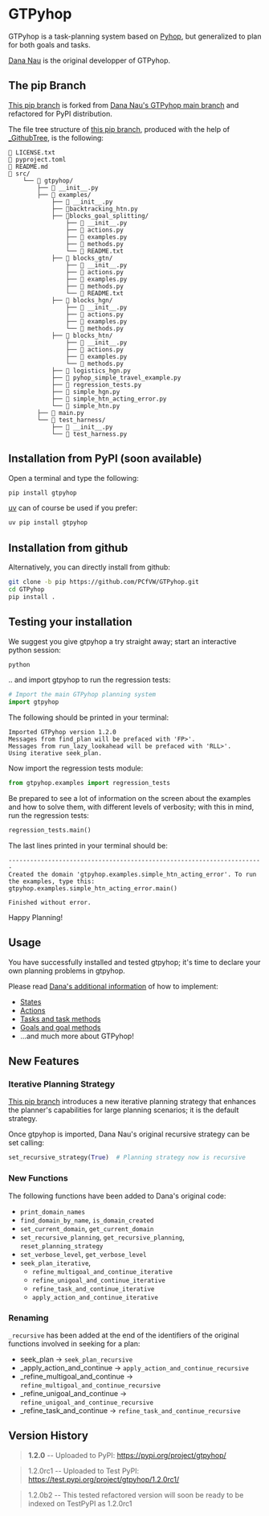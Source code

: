 # GTPyhop

GTPyhop is a task-planning system based on [Pyhop](https://bitbucket.org/dananau/pyhop/src/master/), but generalized to plan for both goals and tasks.

[Dana Nau](https://www.cs.umd.edu/~nau/) is the original developper of GTPyhop.

## The pip Branch

[This pip branch](https://github.com/PCfVW/GTPyhop/tree/pip) is forked from [Dana Nau's GTPyhop main branch](https://github.com/dananau/GTPyhop) and refactored for PyPI distribution.

The file tree structure of [this pip branch](https://github.com/PCfVW/GTPyhop/tree/pip), produced with the help of [_GithubTree](https://github.com/mgks/GitHubTree), is the following:

```
📄 LICENSE.txt
📄 pyproject.toml
📄 README.md
📁 src/
    └── 📁 gtpyhop/
        ├── 📄 __init__.py
        ├── 📁 examples/
            ├── 📄 __init__.py
            ├── 📁backtracking_htn.py
            ├── 📁blocks_goal_splitting/
                ├── 📄 __init__.py
                ├── 📄 actions.py
                ├── 📄 examples.py
                ├── 📄 methods.py
                └── 📄 README.txt
            ├── 📁 blocks_gtn/
                ├── 📄 __init__.py
                ├── 📄 actions.py
                ├── 📄 examples.py
                ├── 📄 methods.py
                └── 📄 README.txt
            ├── 📁 blocks_hgn/
                ├── 📄 __init__.py
                ├── 📄 actions.py
                ├── 📄 examples.py
                └── 📄 methods.py
            ├── 📁 blocks_htn/
                ├── 📄 __init__.py
                ├── 📄 actions.py
                ├── 📄 examples.py
                └── 📄 methods.py
            ├── 📄 logistics_hgn.py
            ├── 📄 pyhop_simple_travel_example.py
            ├── 📄 regression_tests.py
            ├── 📄 simple_hgn.py
            ├── 📄 simple_htn_acting_error.py
            └── 📄 simple_htn.py
        ├── 📄 main.py
        └── 📁 test_harness/
            ├── 📄 __init__.py
            └── 📄 test_harness.py
```

## Installation from PyPI (soon available)

Open a terminal and type the following:

```bash
pip install gtpyhop
```

[uv](https://docs.astral.sh/uv/) can of course be used if you prefer:

```bash
uv pip install gtpyhop
```

## Installation from github

Alternatively, you can directly install from github:

```bash
git clone -b pip https://github.com/PCfVW/GTPyhop.git
cd GTPyhop
pip install .
```

## Testing your installation

We suggest you give gtpyhop a try straight away; start an interactive python session:
```bash
python
```

.. and import gtpyhop to run the regression tests:

```python
# Import the main GTPyhop planning system
import gtpyhop
```

The following should be printed in your terminal:

```code
Imported GTPyhop version 1.2.0
Messages from find_plan will be prefaced with 'FP>'.
Messages from run_lazy_lookahead will be prefaced with 'RLL>'.
Using iterative seek_plan.
```

Now import the regression tests module:

```python
from gtpyhop.examples import regression_tests
```

Be prepared to see a lot of information on the screen about the examples and how to solve them, with different levels of verbosity; with this in mind, run the regression tests:

```python
regression_tests.main()
```

The last lines printed in your terminal should be:

```code
-----------------------------------------------------------------------
Created the domain 'gtpyhop.examples.simple_htn_acting_error'. To run the examples, type this:
gtpyhop.examples.simple_htn_acting_error.main()

Finished without error.
```

Happy Planning!

## Usage

You have successfully installed and tested gtpyhop; it's time to declare your own planning problems in gtpyhop.

Please read [Dana's additional information](https://github.com/dananau/GTPyhop/blob/main/additional_information.md) of how to implement:
- [States](https://github.com/dananau/GTPyhop/blob/main/additional_information.md#states)
- [Actions](https://github.com/dananau/GTPyhop/blob/main/additional_information.md#actions)
- [Tasks and task methods](https://github.com/dananau/GTPyhop/blob/main/additional_information.md#3-tasks-and-task-methods)
- [Goals and goal methods](https://github.com/dananau/GTPyhop/blob/main/additional_information.md#4-goals-and-goal-methods)
- ...and much more about GTPyhop!

## New Features

### Iterative Planning Strategy

[This pip branch](https://github.com/PCfVW/GTPyhop/tree/pip) introduces a new iterative planning strategy that enhances the planner's capabilities for large planning scenarios; it is the default strategy.

Once gtpyhop is imported, Dana Nau's original recursive strategy can be set calling:

```python
set_recursive_strategy(True)  # Planning strategy now is recursive
```

### New Functions

The following functions have been added to Dana's original code:

- `print_domain_names`
- `find_domain_by_name`, `is_domain_created`
- `set_current_domain`, `get_current_domain`
- `set_recursive_planning`, `get_recursive_planning`, `reset_planning_strategy`
- `set_verbose_level`, `get_verbose_level`
- `seek_plan_iterative`,
  - `refine_multigoal_and_continue_iterative`
  - `refine_unigoal_and_continue_iterative`
  - `refine_task_and_continue_iterative`
  - `apply_action_and_continue_iterative`

### Renaming

`_recursive` has been added at the end of the identifiers of the original functions involved in seeking for a plan: 

- seek_plan &rarr; `seek_plan_recursive`
- _apply_action_and_continue &rarr; `apply_action_and_continue_recursive`
- _refine_multigoal_and_continue &rarr; `refine_multigoal_and_continue_recursive`
- _refine_unigoal_and_continue &rarr; `refine_unigoal_and_continue_recursive`
- _refine_task_and_continue &rarr; `refine_task_and_continue_recursive`


## Version History

> **1.2.0** -- Uploaded to PyPI: https://pypi.org/project/gtpyhop/

> 1.2.0rc1 -- Uploaded to Test PyPI: https://test.pypi.org/project/gtpyhop/1.2.0rc1/

> 1.2.0b2 -- This tested refactored version will soon be ready to be indexed on TestPyPI as 1.2.0rc1
